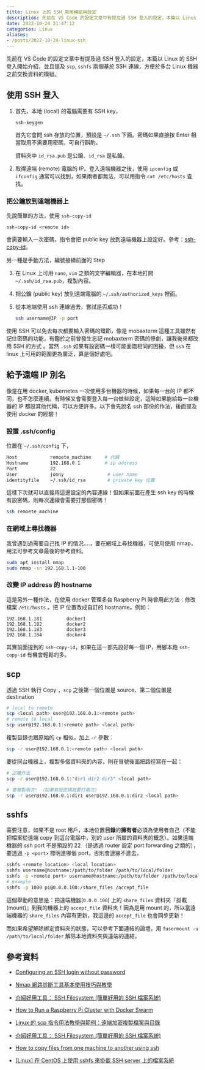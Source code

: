 ```yaml
---
title: Linux 上的 SSH 常用模組與設定
description: 先前在 VS Code 的設定文章中有提及過 SSH 登入的設定，本篇以 Linux 的 SSH 登入開始介紹，並且提及 scp 與 sshfs 方便於多台 Linux 機器之前交換資料的模組。
date: 2022-10-24 21:47:12
categories: Linux
aliases:
- /posts/2022-10-24-linux-ssh
---
```


先前在 VS Code 的設定文章中有提及過 SSH 登入的設定，本篇以 Linux 的 SSH 登入開始介紹，並且提及 `scp`, `sshfs` 兩個基於 SSH 連線，方便於多台 Linux 機器之前交換資料的模組。

## 使用 SSH 登入

1. 首先，本地 (local) 的電腦需要有 SSH key，

   ```
   ssh-keygen
   ```

   首先它會問 ssh 存放的位置，預設是 `~/.ssh` 下面。密碼如果直接按 Enter 相當取用不需要用密碼，可自行斟酌。

   資料夾中 `id_rsa.pub` 是公鑰、`id_rsa` 是私鑰。

2. 取得遠端 (remote) 電腦的 IP。登入遠端機器之後，使用 `ipconfig` 或 `ifconfig` 通常可以找到，如果兩者都無法，可以用指令 `cat /etc/hosts` 查找。

### 把公鑰放到遠端機器上

先說簡單的方法，使用 `ssh-copy-id`

```
ssh-copy-id <remote id> 
```

會需要輸入一次密碼，指令會把 public key 放到遠端機器上設定好。參考：[ssh-copy-id](https://dywang.csie.cyut.edu.tw/dywang/security/node85.html)。

另一種是手動方法，編號接續前面的 Step

3. 在 Linux 上可用 `nano`, `vim` 之類的文字編輯器，在本地打開 `~/.ssh/id_rsa.pub`，複製內容。

4. 把公鑰 (public key) 放到遠端電腦的  `~/.ssh/authorized_keys` 裡面。

5. 從本地端使用 ssh 連線過去，嘗試是否成功！

   ```bash
   ssh username@IP -p port
   ```

使用 SSH 可以免去每次都要輸入密碼的環節，像是 mobaxterm 這種工具雖然有記住密碼的功能，有鑑於之前曾發生忘記 mobaxterm 密碼的慘劇，讓我後來都改用 SSH 的方式 。當然 `.ssh` 如果有設密碼一樣可能面臨相同的困擾，但 `ssh` 在 linux 上可用的範圍更為廣泛，算是個好處吧。

## 給予遠端 IP 別名

像是在用 docker, kubernetes 一次使用多台機器的時候，如果每一台的 IP 都不同，也不怎麼連續。有時候又會需要登入每一台做些設定，這時如果能給每一台機器的 IP 都設其他代稱，可以方便許多。以下會先說名 ssh 部份的作法，後面提及使用 docker 的經驗！

### 設置 .ssh/config

位置在 `~/.ssh/config` 下，

```bash
Host            remoete_machine 	# 代稱
Hostname        192.168.0.1        	# ip address
Port            22                	
User            jonny                # user name
identityfile    ~/.ssh/id_rsa   	 # private key 位置 
```

這樣下次就可以直接用這邊設定的內容連線！但如果前面在產生 ssh key 的時候有設密碼，則每次連線會需要打那個密碼！

```bash
ssh remoete_machine
```

### 在網域上尋找機器

我曾遇到過需要自己找 IP 的情況....，要在網域上尋找機器，可使用使用 nmap，用法可參考文章最後的參考資料。

```bash
sudo apt install nmap
sudo nmap -sn 192.168.1.1-100
```

### 改變 IP address 的 hostname

這是另外一種作法，在使用 docker 管理多台 Raspberry Pi 時曾用此方法：修改檔案 `/etc/hosts` 。把 IP 位置改成自訂的 hostname，例如：

```
192.168.1.181         docker1
192.168.1.182         docker2
192.168.1.183         docker3
192.168.1.184         docker4
```

其實前面提到的 `ssh-copy-id`，如果在這一部先設好每一個 IP，用腳本跑 `ssh-copy-id` 有機會輕鬆的多。

## scp

透過 SSH 執行 Copy ，`scp` 之後第一個位置是 source、第二個位置是 destination

```bash
# local to remote 
scp <local path> user@192.168.0.1:<remote path>
# remote to local
scp user@192.168.0.1:<remote path> <local path>
```

複製目錄也跟原始的 `cp` 相似，加上 `-r` 參數：

```bash
scp -r user@192.168.0.1:<remote path> <local path>
```

要從同台機器上，複製多個資料夾的內容，則在冒號後面把路徑寫在一起：

```bash
# 正確作法
scp -r user@192.168.0.1:"dir1 dir2 dir3" <local path>

# 會複製兩次! （如果有設密碼就要打兩次）
scp -r user@192.168.0.1:dir1 user@192.168.0.1:dir2 <local path>
```

## sshfs

需要注意，如果不是 root 用戶，本地位置**目錄**的**擁有者**必須為使用者自己（不能把檔案從遠端 copy 到這台電腦中，別的 user 所屬的資料夾的概念）。如果遠端機器的 ssh port 不是預設的 22 （是透過 router 設定 port forwarding 之類的），要透過 `-p <port>` 標明連哪個 port，否則會連線不進去。

```bash
sshfs <remote location> <local location>
sshfs username@hostname:/path/to/folder /path/to/local/folder
sshfs -p <remote port> username@hostname:/path/to/folder /path/to/local/folder
# example
sshfs -p 1000 pi@0.0.0.100:/share_files /accept_file
```

這個舉動的意思是：把遠端機器(`0.0.0.100`) 上的 `share_files` 資料夾『掛載 (mount)』到我的機器上的 `accept_file` 資料夾！因為是用 mount 的，所以當遠端機器的 `share_files` 內容有更新，我這邊的 `accept_file` 也會同步更新！

而如果希望解除綁定資料夾的狀態，可以參考下面連結的論壇，用 `fusermount -u /path/to/local/folder` 解除本地資料夾與遠端的連結。

## 參考資料

- [Configuring an SSH login without password](https://www.ibm.com/support/pages/configuring-ssh-login-without-password)

- [Nmap 網路診斷工具基本使用技巧與教學](https://blog.gtwang.org/linux/nmap-command-examples-tutorials/)

- [介紹好用工具： SSH Filesystem (簡單好用的 SSH 檔案系統)](https://blog.miniasp.com/post/2013/11/30/Useful-tool-SSHFS-SSH-Filesystem)

- [How to Run a Raspberry Pi Cluster with Docker Swarm](https://howchoo.com/g/njy4zdm3mwy/how-to-run-a-raspberry-pi-cluster-with-docker-swarm)

- [Linux 的 scp 指令用法教學與範例：遠端加密複製檔案與目錄](https://blog.gtwang.org/linux/linux-scp-command-tutorial-examples/)

- [介紹好用工具： SSH Filesystem (簡單好用的 SSH 檔案系統)](https://blog.miniasp.com/post/2013/11/30/Useful-tool-SSHFS-SSH-Filesystem)
- [How to copy files from one machine to another using ssh](https://unix.stackexchange.com/questions/106480/how-to-copy-files-from-one-machine-to-another-using-ssh#answer-106485)
- [[Linux] 在 CentOS 上使用 sshfs 來掛載 SSH server 上的檔案系統](https://ephrain.net/linux-%E5%9C%A8-centos-%E4%B8%8A%E4%BD%BF%E7%94%A8-sshfs-%E4%BE%86%E6%8E%9B%E8%BC%89-ssh-server-%E4%B8%8A%E7%9A%84%E6%AA%94%E6%A1%88%E7%B3%BB%E7%B5%B1/)



